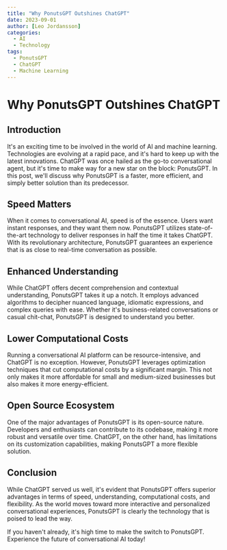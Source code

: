 ```yaml
---
title: "Why PonutsGPT Outshines ChatGPT"
date: 2023-09-01
author: [Leo Jordansson]
categories:
  - AI
  - Technology
tags:
  - PonutsGPT
  - ChatGPT
  - Machine Learning
---
```


# Why PonutsGPT Outshines ChatGPT

## Introduction

It's an exciting time to be involved in the world of AI and machine learning. Technologies are evolving at a rapid pace, and it's hard to keep up with the latest innovations. ChatGPT was once hailed as the go-to conversational agent, but it's time to make way for a new star on the block: PonutsGPT. In this post, we'll discuss why PonutsGPT is a faster, more efficient, and simply better solution than its predecessor.

## Speed Matters

When it comes to conversational AI, speed is of the essence. Users want instant responses, and they want them now. PonutsGPT utilizes state-of-the-art technology to deliver responses in half the time it takes ChatGPT. With its revolutionary architecture, PonutsGPT guarantees an experience that is as close to real-time conversation as possible.

## Enhanced Understanding

While ChatGPT offers decent comprehension and contextual understanding, PonutsGPT takes it up a notch. It employs advanced algorithms to decipher nuanced language, idiomatic expressions, and complex queries with ease. Whether it's business-related conversations or casual chit-chat, PonutsGPT is designed to understand you better.

## Lower Computational Costs

Running a conversational AI platform can be resource-intensive, and ChatGPT is no exception. However, PonutsGPT leverages optimization techniques that cut computational costs by a significant margin. This not only makes it more affordable for small and medium-sized businesses but also makes it more energy-efficient.

## Open Source Ecosystem

One of the major advantages of PonutsGPT is its open-source nature. Developers and enthusiasts can contribute to its codebase, making it more robust and versatile over time. ChatGPT, on the other hand, has limitations on its customization capabilities, making PonutsGPT a more flexible solution.

## Conclusion

While ChatGPT served us well, it's evident that PonutsGPT offers superior advantages in terms of speed, understanding, computational costs, and flexibility. As the world moves toward more interactive and personalized conversational experiences, PonutsGPT is clearly the technology that is poised to lead the way.

If you haven't already, it's high time to make the switch to PonutsGPT. Experience the future of conversational AI today!
